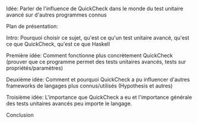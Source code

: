Idée: Parler de l'influence de QuickCheck dans le monde du test unitaire avancé sur d'autres programmes connus

Plan de présentation:

Intro: Pourquoi choisir ce sujet, qu'est ce qu'un test unitaire avancé, qu'est ce que QuickCheck, qu'est ce que Haskell

Première idée: Comment fonctionne plus concrètement QuickCheck (prouver que ce programme permet des tests unitaires avancés, tests sur propriétés/paramètres)

Deuxième idée: Comment et pourquoi QuickCheck a pu influencer d'autres frameworks de langages plus connus/utilisés (Hypothesis et autres)

Troisième idée: L'importance que QuickCheck a eu et l'importance générale des tests unitaires avancés peu importe le langage.

Conclusion
 
